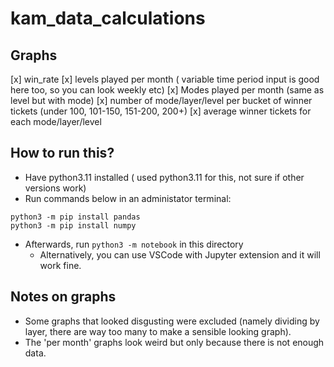 # kam_data_calculations

## Graphs
[x] win_rate
[x] levels played per month ( variable time period input is good here too, so you can look weekly etc)
[x] Modes played per month (same as level but with mode)
[x] number of mode/layer/level per bucket of winner tickets (under 100, 101-150, 151-200, 200+)
[x] average winner tickets for each mode/layer/level

## How to run this?
- Have python3.11 installed ( used python3.11 for this, not sure if other versions work)
- Run commands below in an administator terminal:

```
python3 -m pip install pandas
python3 -m pip install numpy
```

- Afterwards, run `python3 -m notebook` in this directory
  - Alternatively, you can use VSCode with Jupyter extension and it will work fine.

## Notes on graphs
- Some graphs that looked disgusting were excluded (namely dividing by layer, there are way too many to make a sensible looking graph).
- The 'per month' graphs look weird but only because there is not enough data.